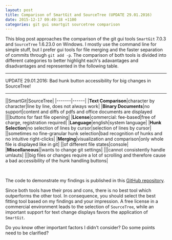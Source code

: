 ```yaml
---
layout: post
title: Comparison of SmartGit and SourceTree (UPDATE 29.01.2016)
date: 2015-12-17 09:49:18 +1100
categories: git gui smartgit sourcetree comparison 
---
```


This blog post approaches the comparison of the git gui tools `SmartGit` 7.0.3 and `SourceTree` 1.6.23.0 on Windows.
I mostly use the command line for simple stuff, but I prefer gui tools for file merging and the faster separation of commits through `git add -p`. The comparison of both tools is divided into different categories to better highlight each's adavantages and disadvantages and represented in the following table.

<hr>
UPDATE 29.01.2016:
Bad hunk button accessibility for big changes in SourceTree!
<hr>

||SmartGit|SourceTree|
|-------|------|
|**Text Comparison**|character by character|line by line, does not always work|
|**Binary Documents**|no support|content and diffs of pdfs and office documents are displayed
|||buttons for fast file opening|
|**License**|commercial: fee-based|free of charge, registration required|
|**Language**|english|system language|
|**Hunk Selection**|no selection of lines by cursor|selection of lines by cursor|
||sometimes no fine-granular hunk selection|bad recognition of hunks and no intuitive right-clicks|
|**Merging**|visualization and comparison|only whole file is displayed like in git|
||of different file states|console|
|**Miscellaneous**||wants to change git settings|
|||cannot consistently handle umlauts|
|||big files or changes require a lot of scrolling and therefore cause a bad accessibility of the hunk handling buttons|

<br>

The code to demonstrate my findings is published in this [GitHub repository](https://github.com/philippneugebauer/git_gui_test).

Since both tools have their pros and cons, there is no best tool which outperforms the other tool.
In consequence, you should select the best fitting tool based on my findings and your impression.
A free license in a commercial environment leads to the selection of `SourceTree`, while an important
support for text change displays favors the application of `SmartGit`.

Do you know other important factors I didn't consider? Do some points need to be clarified?
